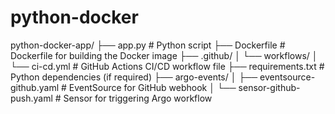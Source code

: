 

# python-docker


python-docker-app/
├── app.py              # Python script
├── Dockerfile          # Dockerfile for building the Docker image
├── .github/
│   └── workflows/
│       └── ci-cd.yml   # GitHub Actions CI/CD workflow file
├── requirements.txt    # Python dependencies (if required)
├── argo-events/
│   ├── eventsource-github.yaml   # EventSource for GitHub webhook
│   └── sensor-github-push.yaml   # Sensor for triggering Argo workflow
